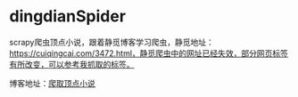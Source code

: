 # dingdianSpider
scrapy爬虫顶点小说，跟着静觅博客学习爬虫，静觅地址：https://cuiqingcai.com/3472.html，静觅爬虫中的网址已经失效，部分网页标签有所改变，可以参考我抓取的标签。

博客地址：[爬取顶点小说](https://juejin.im/post/5ba342cf6fb9a05cdc498400)


